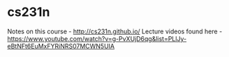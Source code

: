 # cs231n
Notes on this course - http://cs231n.github.io/
Lecture videos found here - https://www.youtube.com/watch?v=g-PvXUjD6qg&list=PLlJy-eBtNFt6EuMxFYRiNRS07MCWN5UIA

